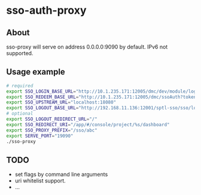# sso-auth-proxy

## About

sso-proxy will serve on address 0.0.0.0:9090 by default. IPv6 not supported.

## Usage example

```bash
# required
export SSO_LOGIN_BASE_URL="http://10.1.235.171:12005/dmc/dev/module/login/login.html?goto="
export SSO_REDEEM_BASE_URL="http://10.1.235.171:12005/dmc/ssoAuth?token="
export SSO_UPSTREAM_URL="localhost:18080"
export SSO_LOGOUT_BASE_URL="http://192.168.11.136:12001/sptl-sso/sso/logout?token="
# optional
export SSO_LOGOUT_REDIRECT_URL="/"
export SSO_REDIRECT_URI="/app/#/console/project/%s/dashboard"
export SSO_PROXY_PREFIX="/sso/abc"
export SERVE_PORT="19090"
./sso-proxy
```

## TODO

* set flags by command line arguments
* uri whitelist support.
* ...